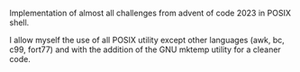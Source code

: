 Implementation of almost all challenges from advent of code 2023 in POSIX shell.

I allow myself the use of all POSIX utility except other languages (awk, bc, c99, fort77) and with the addition of the GNU mktemp utility for a cleaner code.
